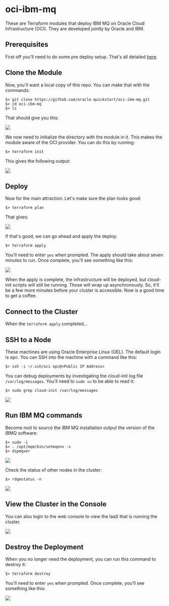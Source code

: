 # oci-ibm-mq
These are Terraform modules that deploy IBM MQ on Oracle Cloud Infrastructure (OCI). They are developed jointly by Oracle and IBM.

## Prerequisites
First off you'll need to do some pre deploy setup.  That's all detailed [here](https://github.com/oracle-quickstart/oci-prerequisites).

## Clone the Module
Now, you'll want a local copy of this repo.  You can make that with the commands:

    $> git clone https://github.com/oracle-quickstart/oci-ibm-mq.git
    $> cd oci-ibm-mq
    $> ls

That should give you this:

![](./images/ls.png)

We now need to initialize the directory with the module in it.  This makes the module aware of the OCI provider.  You can do this by running:

    $> terraform init

This gives the following output:

![](./images/terraform_init.png)

## Deploy
Now for the main attraction.  Let's make sure the plan looks good:

    $> terraform plan

That gives:

![](./images/terraform_plan.png)

If that's good, we can go ahead and apply the deploy:

    $> terraform apply

You'll need to enter `yes` when prompted.  The apply should take about seven minutes to run.  Once complete, you'll see something like this:

![](./images/terraform_apply.png)

When the apply is complete, the infrastructure will be deployed, but cloud-init scripts will still be running.  Those will wrap up asynchronously.  So, it'll be a few more minutes before your cluster is accessible.  Now is a good time to get a coffee.

## Connect to the Cluster
When the `terraform apply` completed...

## SSH to a Node
These machines are using Oracle Enterprise Linux (OEL).  The default login is opc.  You can SSH into the machine with a command like this:

    $> ssh -i ~/.ssh/oci opc@<Public IP Address>

You can debug deployments by investigating the cloud-init log file `/var/log/messages`.  You'll need to `sudo su` to be able to read it:

    $> sudo grep cloud-init /var/log/messages

![](./images/cloud-init.png)

## Run IBM MQ commands
Become root to source the IBM MQ installation output the version of the IBMQ software:

    $> sudo -i
    $> . /opt/mqm/bin/setmqenv -s
    $> dspmqver
    
![](./images/IBMMQ_ver.png)

Check the status of other nodes in the cluster:

    $> rdqmstatus -n

![](./images/RDQM_status.png)

## View the Cluster in the Console
You can also login to the web console to view the IaaS that is running the cluster.

![](./images/console.png)

## Destroy the Deployment
When you no longer need the deployment, you can run this command to destroy it:

    $> terraform destroy

You'll need to enter `yes` when prompted.  Once complete, you'll see something like this:

![](./images/terraform_destroy.png)
